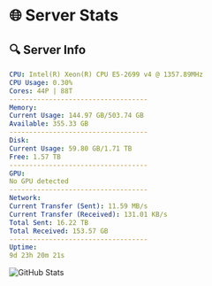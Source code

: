 # 🌐 Server Stats
## 🔍 Server Info
```yaml
CPU: Intel(R) Xeon(R) CPU E5-2699 v4 @ 1357.89MHz
CPU Usage: 0.30%
Cores: 44P | 88T
-----------------------------------
Memory:
Current Usage: 144.97 GB/503.74 GB
Available: 355.33 GB
-----------------------------------
Disk:
Current Usage: 59.80 GB/1.71 TB
Free: 1.57 TB
-----------------------------------
GPU:
No GPU detected
-----------------------------------
Network:
Current Transfer (Sent): 11.59 MB/s
Current Transfer (Received): 131.01 KB/s
Total Sent: 16.22 TB
Total Received: 153.57 GB
-----------------------------------
Uptime:
9d 23h 20m 21s
```
![GitHub Stats](https://img.shields.io/badge/Updated-2025-03-17_20:43:10-blue)